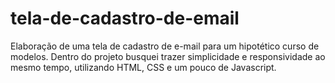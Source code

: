# tela-de-cadastro-de-email
Elaboração de uma tela de cadastro de e-mail para um  hipotético curso de modelos. Dentro do projeto busquei trazer simplicidade e responsividade ao mesmo tempo, utilizando HTML, CSS e um pouco de Javascript.
